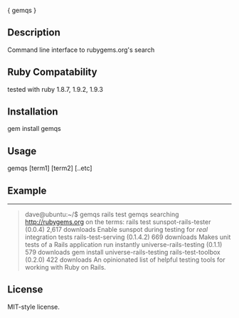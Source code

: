 
{ gemqs }

## Description
  Command line interface to rubygems.org's search
 
## Ruby Compatability
  tested with ruby 1.8.7, 1.9.2, 1.9.3

## Installation

 gem install gemqs

## Usage

 gemqs [term1] [term2] [..etc]

## Example 
---  
  >dave@ubuntu:~/$ gemqs rails test
  >gemqs   searching http://rubygems.org on the terms: rails test
  >  sunspot-rails-tester (0.0.4)                  2,617 downloads     Enable sunspot during testing for *real* integration tests
  >  rails-test-serving (0.1.4.2)                    669 downloads     Makes unit tests of a Rails application run instantly
  >  universe-rails-testing (0.1.1)                  579 downloads     gem install universe-rails-testing
  >  rails-test-toolbox (0.2.0)                      422 downloads     An opinionated list of helpful testing tools for working with Ruby on Rails.

## License 

  MIT-style license. 
  
